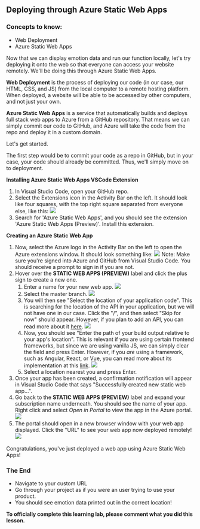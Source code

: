## Deploying through Azure Static Web Apps

### Concepts to know:
* Web Deployment
* Azure Static Web Apps

Now that we can display emotion data and run our function locally, let's try deploying it onto the web so that everyone can access your website remotely. We'll be doing this through Azure Static Web Apps.

**Web Deployment** is the process of deploying our code (in our case, our HTML, CSS, and JS) from the local computer to a remote hosting platform. When deployed, a website will be able to be accessed by other computers, and not just your own.

**Azure Static Web Apps** is a service that automatically builds and deploys full stack web apps to Azure from a GitHub repository. That means we can simply commit our code to GitHub, and Azure will take the code from the repo and deploy it in a custom domain.

Let's get started.

The first step would be to commit your code as a repo in GitHub, but in your case, your code should already be committed. Thus, we'll simply move on to deployment.

**Installing Azure Static Web Apps VSCode Extension**

1. In Visual Studio Code, open your GitHub repo.
2. Select the Extensions icon in the Activity Bar on the left. It should look like four squares, with the top right square separated from everyone else, like this:
   ![](https://github.com/thearchitectsnotebook/azure-functions-course/blob/master/images/extensions-logo.PNG?raw=true)
3. Search for 'Azure Static Web Apps', and you should see the extension 'Azure Static Web Apps (Preview)'. Install this extension.

**Creating an Azure Static Web App**

1. Now, select the Azure logo in the Activity Bar on the left to open the Azure extensions window. It should look something like: 
   ![](https://github.com/thearchitectsnotebook/azure-functions-course/blob/master/images/azure-logo.png?raw=true)
   Note: Make sure you're signed into Azure and GitHub from Visual Studio Code. You should receive a prompt to sign in if you are not.
2. Hover over the **STATIC WEB APPS (PREVIEW)** label and click the plus sign to create a new one.
   1. Enter a name for your new web app.
      ![](https://github.com/thearchitectsnotebook/azure-functions-course/blob/master/images/app-name.png?raw=true)
   2. Select the master branch.
      ![](https://github.com/thearchitectsnotebook/azure-functions-course/blob/master/images/extension-branch.png?raw=true)
   3. You will then see "Select the location of your application code". This is searching for the location of the API in your application, but we will not have one in our case. Click the "/", and then select "Skip for now" should appear. However, if you plan to add an API, you can read more about it [here](https://docs.microsoft.com/en-us/azure/static-web-apps/add-api).
      ![](https://github.com/thearchitectsnotebook/azure-functions-course/blob/master/images/extension-app-location.png?raw=true)
   4. Now, you should see "Enter the path of your build output relative to your app's location". This is relevant if you are using certain frontend frameworks, but since we are using vanilla JS, we can simply clear the field and press Enter. However, if you *are* using a framework, such as Angular, React, or Vue, you can read more about its implementation at this [link](https://docs.microsoft.com/en-us/azure/static-web-apps/getting-started?tabs=angular).
      ![](https://github.com/thearchitectsnotebook/azure-functions-course/blob/master/images/extension-artifact-no-framework.png?raw=true)
   5. Select a location nearest you and press Enter.
3. Once your app has been created, a confirmation notification will appear in Visual Studio Code that says "Successfully created new static web app...".
4. Go back to the **STATIC WEB APPS (PREVIEW)** label and expand your subscription name underneath. You should see the name of your app. Right click and select *Open in Portal* to view the app in the Azure portal.
   ![](https://github.com/thearchitectsnotebook/azure-functions-course/blob/master/images/extension-open-in-portal.png?raw=true)
5. The portal should open in a new browser window with your web app displayed. Click the "URL" to see your web app now deployed remotely! 
   ![](https://github.com/thearchitectsnotebook/azure-functions-course/blob/master/images/azure-static-web-apps-url.PNG?raw=true)

Congratulations, you've just deployed a web app using Azure Static Web Apps!

### The End

* Navigate to your custom URL 
* Go through your project as if you were an user trying to use your product.
* You should see emotion data printed out in the correct location!

**To officially complete this learning lab, please comment what you did this lesson.**
